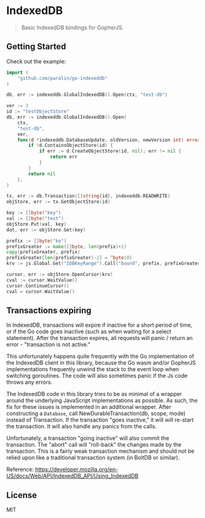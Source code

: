 # IndexedDB

> Basic IndexedDB bindings for GopherJS.

## Getting Started

Check out the example:

```go
import (
	"github.com/paralin/go-indexeddb"
)

db, err := indexeddb.GlobalIndexedDB().Open(ctx, "test-db")

ver := 3
id := "testObjectStore"
db, err := indexeddb.GlobalIndexedDB().Open(
	ctx,
	"test-db",
	ver,
	func(d *indexeddb.DatabaseUpdate, oldVersion, newVersion int) error {
		if !d.ContainsObjectStore(id) {
			if err := d.CreateObjectStore(id, nil); err != nil {
				return err
			}
		}
		return nil
	},
)

tx, err := db.Transaction([]string{id}, indexeddb.READWRITE)
objStore, err := tx.GetObjectStore(id)

key := []byte("key")
val := []byte("test")
objStore.Put(val, key)
dat, err := objStore.Get(key)

prefix := []byte("ke")
prefixGreater := make([]byte, len(prefix)+1)
copy(prefixGreater, prefix)
prefixGreater[len(prefixGreater)-1] = ^byte(0)
krv := js.Global.Get("IDBKeyRange").Call("bound", prefix, prefixGreater, false, false)

cursor, err := objStore.OpenCursor(krv)
cval := cursor.WaitValue()
cursor.ContinueCursor()
cval = cursor.WaitValue()
```

## Transactions expiring

In IndexedDB, transactions will expire if inactive for a short period of time,
or if the Go code goes inactive (such as when waiting for a select statement).
After the transaction expires, all requests will panic / return an error -
"transaction is not active."

This unfortunately happens quite frequently with the Go implementation of the
IndexedDB client in this library, because the Go wasm and/or GopherJS
implementations frequently unwind the stack to the event loop when switching
goroutines. The code will also sometimes panic if the Js code throws any errors.

The IndexedDB code in this library tries to be as minimal of a wrapper around
the underlying JavaScript implementations as possible. As such, the fix for
these issues is implemented in an additional wrapper. After constructing a
`Database`, call NewDurableTransaction(db, scope, mode) instead of Transaction.
If the transaction "goes inactive," it will will re-start the transaction. It
will also handle any panics from the calls.

Unfortunately, a transaction "going inactive" will also commit the transaction.
The "abort" call will "roll-back" the changes made by the transaction. This is a
fairly weak transaction mechanism and should not be relied upon like a
traditional transaction system (in BoltDB or similar).

Reference:
https://developer.mozilla.org/en-US/docs/Web/API/IndexedDB_API/Using_IndexedDB

## License

MIT
